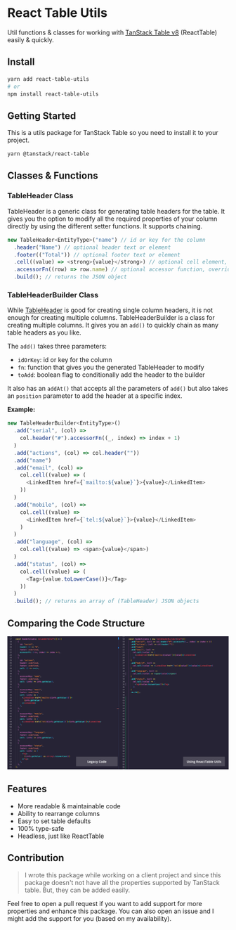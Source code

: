 # React Table Utils

Util functions & classes for working with [TanStack Table v8](https://tanstack.com/table/v8/?from=reactTableV7&original=https://react-table-v7.tanstack.com/) (ReactTable) easily & quickly.

## Install

````bash
yarn add react-table-utils
# or
npm install react-table-utils
````

## Getting Started

This is a utils package for TanStack Table so you need to install it to your project.

````bash
yarn @tanstack/react-table
````

## Classes & Functions

### TableHeader Class

TableHeader is a generic class for generating table headers for the table. It gives you the option to modify all the required properties of your column directly by using the different setter functions. It supports chaining.

````js
new TableHeader<EntityType>("name") // id or key for the column
  .header("Name") // optional header text or element
  .footer(("Total")) // optional footer text or element
  .cell((value) => <strong>{value}</strong>) // optional cell element, returns the value by default
  .accessorFn((row) => row.name) // optional accessor function, overrides the cell
  .build(); // returns the JSON object
````

### TableHeaderBuilder Class

While [TableHeader](#tableheader-class) is good for creating single column headers, it is not enough for creating multiple columns. TableHeaderBuilder is a class for creating multiple columns. It gives you an `add()` to quickly chain as many table headers as you like.

The `add()` takes three parameters:

- `idOrKey`: id or key for the column
- `fn`: function that gives you the generated TableHeader to modify
- `toAdd`: boolean flag to conditionally add the header to the builder

It also has an `addAt()` that accepts all the parameters of `add()` but also takes an `position` parameter to add the header at a specific index.

**Example:**
````js
new TableHeaderBuilder<EntityType>()
  .add("serial", (col) =>
    col.header("#").accessorFn((_, index) => index + 1)
  )
  .add("actions", (col) => col.header(""))
  .add("name")
  .add("email", (col) =>
    col.cell((value) => (
      <LinkedItem href={`mailto:${value}`}>{value}</LinkedItem>
    ))
  )
  .add("mobile", (col) =>
    col.cell((value) =>
      <LinkedItem href={`tel:${value}`}>{value}</LinkedItem>
    )
  )
  .add("language", (col) =>
    col.cell((value) => <span>{value}</span>)
  )
  .add("status", (col) =>
    col.cell((value) => (
      <Tag>{value.toLowerCase()}</Tag>
    ))
  )
  .build(); // returns an array of (TableHeader) JSON objects
````

## Comparing the Code Structure

![](./samples/comparison.png)

## Features

 - More readable & maintainable code
 - Ability to rearrange columns
 - Easy to set table defaults
 - 100% type-safe
 - Headless, just like ReactTable
  

## Contribution
> I wrote this package while working on a client project and since this package doesn't not have all the properties supported by TanStack table. But, they can be added easily.

Feel free to open a pull request if you want to add support for more properties and enhance this package. You can also open an issue and I might add the support for you (based on my availability).